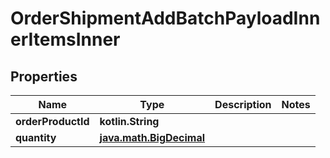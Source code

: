 
# OrderShipmentAddBatchPayloadInnerItemsInner

## Properties
| Name | Type | Description | Notes |
| ------------ | ------------- | ------------- | ------------- |
| **orderProductId** | **kotlin.String** |  |  |
| **quantity** | [**java.math.BigDecimal**](java.math.BigDecimal.md) |  |  |



